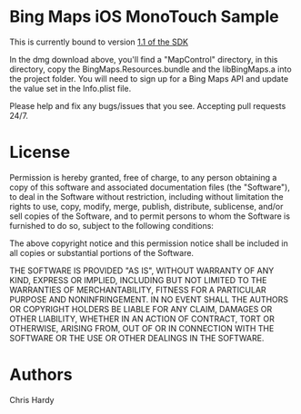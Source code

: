 Bing Maps iOS MonoTouch Sample
==============================

This is currently bound to version [1.1 of the SDK](http://www.microsoft.com/downloads/en/details.aspx?FamilyID=6e01a102-49ed-409e-b384-0b67521fb612)

In the dmg download above, you'll find a "MapControl" directory, in this directory, copy the BingMaps.Resources.bundle and the libBingMaps.a into the project folder. You will need to sign up for a Bing Maps API and update the value set in the Info.plist file.

Please help and fix any bugs/issues that you see. Accepting pull requests 24/7.

License
=======

Permission is hereby granted, free of charge, to any person obtaining a copy
of this software and associated documentation files (the "Software"), to deal
in the Software without restriction, including without limitation the rights
to use, copy, modify, merge, publish, distribute, sublicense, and/or sell
copies of the Software, and to permit persons to whom the Software is
furnished to do so, subject to the following conditions:

The above copyright notice and this permission notice shall be included in
all copies or substantial portions of the Software.

THE SOFTWARE IS PROVIDED "AS IS", WITHOUT WARRANTY OF ANY KIND, EXPRESS OR
IMPLIED, INCLUDING BUT NOT LIMITED TO THE WARRANTIES OF MERCHANTABILITY,
FITNESS FOR A PARTICULAR PURPOSE AND NONINFRINGEMENT. IN NO EVENT SHALL THE
AUTHORS OR COPYRIGHT HOLDERS BE LIABLE FOR ANY CLAIM, DAMAGES OR OTHER
LIABILITY, WHETHER IN AN ACTION OF CONTRACT, TORT OR OTHERWISE, ARISING FROM,
OUT OF OR IN CONNECTION WITH THE SOFTWARE OR THE USE OR OTHER DEALINGS IN
THE SOFTWARE.

Authors
=======
Chris Hardy
